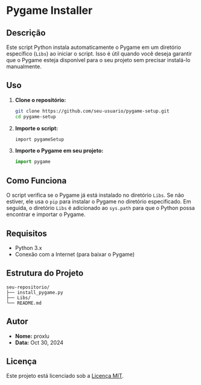 # Pygame Installer

## Descrição

Este script Python instala automaticamente o Pygame em um diretório específico (`Libs`) ao iniciar o script. Isso é útil quando você deseja garantir que o Pygame esteja disponível para o seu projeto sem precisar instalá-lo manualmente.

## Uso

1. **Clone o repositório:**

   ```bash
   git clone https://github.com/seu-usuario/pygame-setup.git
   cd pygame-setup
   ```

2. **Importe o script:**

   ```bash
   import pygameSetup
   ```

3. **Importe o Pygame em seu projeto:**

   ```python
   import pygame
   ```

## Como Funciona

O script verifica se o Pygame já está instalado no diretório `Libs`. Se não estiver, ele usa o `pip` para instalar o Pygame no diretório especificado. Em seguida, o diretório `Libs` é adicionado ao `sys.path` para que o Python possa encontrar e importar o Pygame.

## Requisitos

- Python 3.x
- Conexão com a Internet (para baixar o Pygame)

## Estrutura do Projeto

```
seu-repositorio/
├── install_pygame.py
├── Libs/
└── README.md
```

## Autor

- **Nome:** proxlu
- **Data:** Oct 30, 2024

## Licença

Este projeto está licenciado sob a [Licença MIT](LICENSE).
